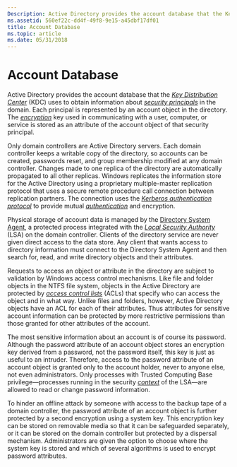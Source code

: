 ```yaml
---
Description: Active Directory provides the account database that the Key Distribution Center (KDC) uses to obtain information about security principals in the domain.
ms.assetid: 560ef22c-dd4f-49f8-9e15-a45dbf17df01
title: Account Database
ms.topic: article
ms.date: 05/31/2018
---
```


# Account Database

Active Directory provides the account database that the [*Key Distribution Center*](https://docs.microsoft.com/windows/desktop/SecGloss/k-gly) (KDC) uses to obtain information about [*security principals*](https://docs.microsoft.com/windows/desktop/SecGloss/s-gly) in the domain. Each principal is represented by an account object in the directory. The [*encryption*](https://docs.microsoft.com/windows/desktop/SecGloss/e-gly) key used in communicating with a user, computer, or service is stored as an attribute of the account object of that security principal.

Only domain controllers are Active Directory servers. Each domain controller keeps a writable copy of the directory, so accounts can be created, passwords reset, and group membership modified at any domain controller. Changes made to one replica of the directory are automatically propagated to all other replicas. Windows replicates the information store for the Active Directory using a proprietary multiple-master replication protocol that uses a secure remote procedure call connection between replication partners. The connection uses the [*Kerberos authentication protocol*](https://docs.microsoft.com/windows/desktop/SecGloss/k-gly) to provide mutual [*authentication*](https://docs.microsoft.com/windows/desktop/SecGloss/a-gly) and encryption.

Physical storage of account data is managed by the [Directory System Agent](https://docs.microsoft.com/windows/desktop/AD/directory-system-agent), a protected process integrated with the [*Local Security Authority*](https://docs.microsoft.com/windows/desktop/SecGloss/l-gly) (LSA) on the domain controller. Clients of the directory service are never given direct access to the data store. Any client that wants access to directory information must connect to the Directory System Agent and then search for, read, and write directory objects and their attributes.

Requests to access an object or attribute in the directory are subject to validation by Windows access control mechanisms. Like file and folder objects in the NTFS file system, objects in the Active Directory are protected by [*access control lists*](https://docs.microsoft.com/windows/desktop/SecGloss/a-gly) (ACLs) that specify who can access the object and in what way. Unlike files and folders, however, Active Directory objects have an ACL for each of their attributes. Thus attributes for sensitive account information can be protected by more restrictive permissions than those granted for other attributes of the account.

The most sensitive information about an account is of course its password. Although the password attribute of an account object stores an encryption key derived from a password, not the password itself, this key is just as useful to an intruder. Therefore, access to the password attribute of an account object is granted only to the account holder, never to anyone else, not even administrators. Only processes with Trusted Computing Base privilege—processes running in the security [*context*](https://docs.microsoft.com/windows/desktop/SecGloss/c-gly) of the LSA—are allowed to read or change password information.

To hinder an offline attack by someone with access to the backup tape of a domain controller, the password attribute of an account object is further protected by a second encryption using a system key. This encryption key can be stored on removable media so that it can be safeguarded separately, or it can be stored on the domain controller but protected by a dispersal mechanism. Administrators are given the option to choose where the system key is stored and which of several algorithms is used to encrypt password attributes.

 

 



